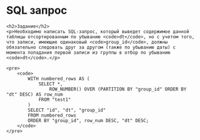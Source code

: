 <!DOCTYPE html>
<html lang="en">
<head>
    <meta charset="UTF-8">
    <meta name="viewport" content="width=device-width, initial-scale=1.0">
    <title>SQL запрос</title>
</head>
<body>
    <h1>SQL запрос</h1>

    <h2>Задание</h2>
    <p>Необходимо написать SQL-запрос, который выведет содержимое данной таблицы отсортированным по убыванию <code>dt</code>, но с учетом того, что записи, имеющие одинаковый <code>group_id</code>, должны обязательно следовать друг за другом (также по убыванию даты) с момента попадания первой записи из группы в отбор по убыванию <code>dt</code>.</p>

    <pre>
        <code>
            WITH numbered_rows AS (
                SELECT *, 
                    ROW_NUMBER() OVER (PARTITION BY "group_id" ORDER BY "dt" DESC) AS row_num 
                FROM "test1" 
            )
            SELECT "id", "dt", "group_id" 
            FROM numbered_rows 
            ORDER BY "group_id", row_num DESC, "dt" DESC;
        </code>
    </pre>
</body>
</html>

